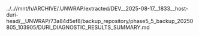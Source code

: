 ../..//mnt/h/ARCHIVE/.UNWRAP/extracted/DEV__2025-08-17__1833__host-duri-head/__UNWRAP/73a84d5ef8/backup_repository/phase5_5_backup_20250805_103905/DURI_DIAGNOSTIC_RESULTS_SUMMARY.md